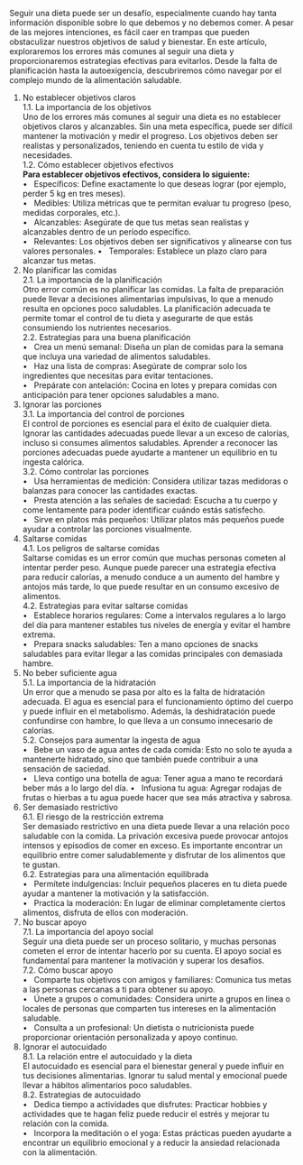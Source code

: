 Seguir una dieta puede ser un desafío, especialmente cuando hay tanta información disponible sobre lo que debemos y no debemos comer. A pesar de las mejores intenciones, es fácil caer en trampas que pueden obstaculizar nuestros objetivos de salud y bienestar. En este artículo, exploraremos los errores más comunes al seguir una dieta y proporcionaremos estrategias efectivas para evitarlos. Desde la falta de planificación hasta la autoexigencia, descubriremos cómo navegar por el complejo mundo de la alimentación saludable.  
1. No establecer objetivos claros  
1.1. La importancia de los objetivos  
Uno de los errores más comunes al seguir una dieta es no establecer objetivos claros y alcanzables. Sin una meta específica, puede ser difícil mantener la motivación y medir el progreso. Los objetivos deben ser realistas y personalizados, teniendo en cuenta tu estilo de vida y necesidades.  
1.2. Cómo establecer objetivos efectivos  
**Para establecer objetivos efectivos, considera lo siguiente:**  
•   Específicos: Define exactamente lo que deseas lograr (por ejemplo, perder 5 kg en tres meses).  
•   Medibles: Utiliza métricas que te permitan evaluar tu progreso (peso, medidas corporales, etc.).  
•   Alcanzables: Asegúrate de que tus metas sean realistas y alcanzables dentro de un período específico.  
•   Relevantes: Los objetivos deben ser significativos y alinearse con tus valores personales.
•   Temporales: Establece un plazo claro para alcanzar tus metas.  
2. No planificar las comidas  
2.1. La importancia de la planificación  
Otro error común es no planificar las comidas. La falta de preparación puede llevar a decisiones alimentarias impulsivas, lo que a menudo resulta en opciones poco saludables. La planificación adecuada te permite tomar el control de tu dieta y asegurarte de que estás consumiendo los nutrientes necesarios.  
2.2. Estrategias para una buena planificación  
•   Crea un menú semanal: Diseña un plan de comidas para la semana que incluya una variedad de alimentos saludables.  
•   Haz una lista de compras: Asegúrate de comprar solo los ingredientes que necesitas para evitar tentaciones.  
•   Prepárate con antelación: Cocina en lotes y prepara comidas con anticipación para tener opciones saludables a mano.  
3. Ignorar las porciones  
3.1. La importancia del control de porciones  
El control de porciones es esencial para el éxito de cualquier dieta. Ignorar las cantidades adecuadas puede llevar a un exceso de calorías, incluso si consumes alimentos saludables. Aprender a reconocer las porciones adecuadas puede ayudarte a mantener un equilibrio en tu ingesta calórica.  
3.2. Cómo controlar las porciones  
•   Usa herramientas de medición: Considera utilizar tazas medidoras o balanzas para conocer las cantidades exactas.  
•   Presta atención a las señales de saciedad: Escucha a tu cuerpo y come lentamente para poder identificar cuándo estás satisfecho.  
•   Sirve en platos más pequeños: Utilizar platos más pequeños puede ayudar a controlar las porciones visualmente.  
4. Saltarse comidas  
4.1. Los peligros de saltarse comidas  
Saltarse comidas es un error común que muchas personas cometen al intentar perder peso. Aunque puede parecer una estrategia efectiva para reducir calorías, a menudo conduce a un aumento del hambre y antojos más tarde, lo que puede resultar en un consumo excesivo de alimentos.  
4.2. Estrategias para evitar saltarse comidas  
•   Establece horarios regulares: Come a intervalos regulares a lo largo del día para mantener estables tus niveles de energía y evitar el hambre extrema.  
•   Prepara snacks saludables: Ten a mano opciones de snacks saludables para evitar llegar a las comidas principales con demasiada hambre.  
5. No beber suficiente agua  
5.1. La importancia de la hidratación  
Un error que a menudo se pasa por alto es la falta de hidratación adecuada. El agua es esencial para el funcionamiento óptimo del cuerpo y puede influir en el metabolismo. Además, la deshidratación puede confundirse con hambre, lo que lleva a un consumo innecesario de calorías.  
5.2. Consejos para aumentar la ingesta de agua  
•   Bebe un vaso de agua antes de cada comida: Esto no solo te ayuda a mantenerte hidratado, sino que también puede contribuir a una sensación de saciedad.  
•   Lleva contigo una botella de agua: Tener agua a mano te recordará beber más a lo largo del día.
•   Infusiona tu agua: Agregar rodajas de frutas o hierbas a tu agua puede hacer que sea más atractiva y sabrosa.  
6. Ser demasiado restrictivo  
6.1. El riesgo de la restricción extrema  
Ser demasiado restrictivo en una dieta puede llevar a una relación poco saludable con la comida. La privación excesiva puede provocar antojos intensos y episodios de comer en exceso. Es importante encontrar un equilibrio entre comer saludablemente y disfrutar de los alimentos que te gustan.  
6.2. Estrategias para una alimentación equilibrada  
•   Permítete indulgencias: Incluir pequeños placeres en tu dieta puede ayudar a mantener la motivación y la satisfacción.  
•   Practica la moderación: En lugar de eliminar completamente ciertos alimentos, disfruta de ellos con moderación.  
7. No buscar apoyo  
7.1. La importancia del apoyo social  
Seguir una dieta puede ser un proceso solitario, y muchas personas cometen el error de intentar hacerlo por su cuenta. El apoyo social es fundamental para mantener la motivación y superar los desafíos.  
7.2. Cómo buscar apoyo  
•   Comparte tus objetivos con amigos y familiares: Comunica tus metas a las personas cercanas a ti para obtener su apoyo.  
•   Únete a grupos o comunidades: Considera unirte a grupos en línea o locales de personas que comparten tus intereses en la alimentación saludable.  
•   Consulta a un profesional: Un dietista o nutricionista puede proporcionar orientación personalizada y apoyo continuo.  
8. Ignorar el autocuidado  
8.1. La relación entre el autocuidado y la dieta  
El autocuidado es esencial para el bienestar general y puede influir en tus decisiones alimentarias. Ignorar tu salud mental y emocional puede llevar a hábitos alimentarios poco saludables.  
8.2. Estrategias de autocuidado  
•   Dedica tiempo a actividades que disfrutes: Practicar hobbies y actividades que te hagan feliz puede reducir el estrés y mejorar tu relación con la comida.  
•   Incorpora la meditación o el yoga: Estas prácticas pueden ayudarte a encontrar un equilibrio emocional y a reducir la ansiedad relacionada con la alimentación.
